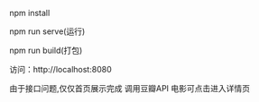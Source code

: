 
npm install

npm run serve(运行)

npm run build(打包)

访问：http://localhost:8080

由于接口问题,仅仅首页展示完成 调用豆瓣API
电影可点击进入详情页
